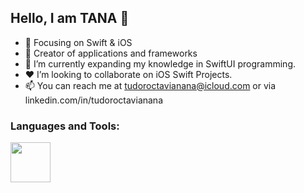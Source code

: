 ## Hello, I am TANA 👋

- 📙 Focusing on Swift & iOS
- 🔨 Creator of applications and frameworks
- 🌱 I’m currently expanding my knowledge in SwiftUI programming.
- ❤️ I’m looking to collaborate on iOS Swift Projects.
- 📫 You can reach me at tudoroctavianana@icloud.com or via linkedin.com/in/tudoroctavianana

### Languages and Tools:
<a href="https://swift.org"><img src="https://developer.apple.com/swift/images/swift-logo.svg?style=flat" width="64" height="64"></a>

